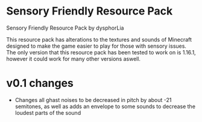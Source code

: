 # Sensory Friendly Resource Pack
Sensory Friendly Resource Pack by dysphorLia

This resource pack has alterations to the textures and sounds of Minecraft designed to make the game easier to play for those with sensory issues. The only version that this resource pack has been tested to work on is 1.16.1, however it could work for many other versions aswell.

# v0.1 changes
- Changes all ghast noises to be decreased in pitch by about -21 semitones, as well as adds an envelope to some sounds to decrease the loudest parts of the sound
